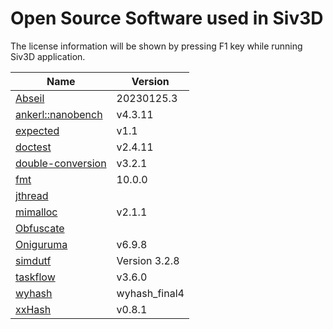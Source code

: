 # Open Source Software used in Siv3D

The license information will be shown by pressing F1 key while running Siv3D application.

Name | Version
--- | ---
[Abseil](https://github.com/abseil/abseil-cpp) | 20230125.3
[ankerl::nanobench](https://github.com/martinus/nanobench) | v4.3.11
[expected](https://github.com/TartanLlama/expected) | v1.1
[doctest](https://github.com/doctest/doctest) | v2.4.11
[double-conversion](https://github.com/google/double-conversion) | v3.2.1
[fmt](https://github.com/fmtlib/fmt) | 10.0.0
[jthread](https://github.com/josuttis/jthread) | 
[mimalloc](https://github.com/microsoft/mimalloc) | v2.1.1
[Obfuscate](https://github.com/adamyaxley/Obfuscate) | 
[Oniguruma](https://github.com/kkos/oniguruma) | v6.9.8
[simdutf](https://github.com/simdutf/simdutf) | Version 3.2.8
[taskflow]() | v3.6.0
[wyhash](https://github.com/wangyi-fudan/wyhash) | wyhash_final4
[xxHash](https://github.com/Cyan4973/xxHash) | v0.8.1
